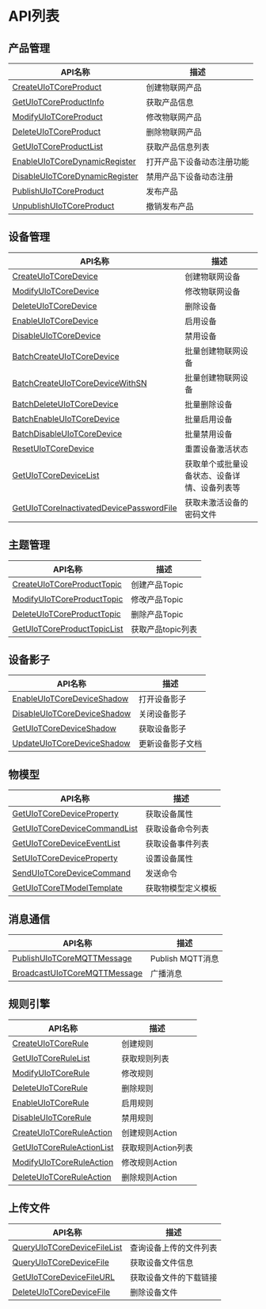 # API列表

## 产品管理

|API名称 | 描述|
|---|---|
|[CreateUIoTCoreProduct](/iot/uiot-core/api_guide/productmgmtapi#CreateUIoTCoreProduct) | 创建物联网产品|
|[GetUIoTCoreProductInfo](/iot/uiot-core/api_guide/productmgmtapi#GetUIoTCoreProductInfo) | 获取产品信息|
|[ModifyUIoTCoreProduct](/iot/uiot-core/api_guide/productmgmtapi#ModifyUIoTCoreProduct) | 修改物联网产品|
|[DeleteUIoTCoreProduct](/iot/uiot-core/api_guide/productmgmtapi#DeleteUIoTCoreProduct) | 删除物联网产品|
|[GetUIoTCoreProductList](/iot/uiot-core/api_guide/productmgmtapi#GetUIoTCoreProductList) | 获取产品信息列表|
|[EnableUIoTCoreDynamicRegister](/iot/uiot-core/api_guide/productmgmtapi#EnableUIoTCoreDynamicRegister) | 打开产品下设备动态注册功能|
|[DisableUIoTCoreDynamicRegister](/iot/uiot-core/api_guide/productmgmtapi#DisableUIoTCoreDynamicRegister) | 禁用产品下设备动态注册|
|[PublishUIoTCoreProduct](/iot/uiot-core/api_guide/productmgmtapi#PublishUIoTCoreProduct) | 发布产品|
|[UnpublishUIoTCoreProduct](/iot/uiot-core/api_guide/productmgmtapi#UnpublishUIoTCoreProduct) | 撤销发布产品|



## 设备管理
|API名称 | 描述|
|---|---|
|[CreateUIoTCoreDevice](/iot/uiot-core/api_guide/devicemgmtapi#CreateUIoTCoreDevice) | 创建物联网设备|
|[ModifyUIoTCoreDevice](/iot/uiot-core/api_guide/devicemgmtapi#ModifyUIoTCoreDevice) | 修改物联网设备|
|[DeleteUIoTCoreDevice](/iot/uiot-core/api_guide/devicemgmtapi#DeleteUIoTCoreDevice) | 删除设备|
|[EnableUIoTCoreDevice](/iot/uiot-core/api_guide/devicemgmtapi#EnableUIoTCoreDevice) | 启用设备|
|[DisableUIoTCoreDevice](/iot/uiot-core/api_guide/devicemgmtapi#DisableUIoTCoreDevice) | 禁用设备|
|[BatchCreateUIoTCoreDevice](/iot/uiot-core/api_guide/devicemgmtapi#BatchCreateUIoTCoreDevice) | 批量创建物联网设备|
|[BatchCreateUIoTCoreDeviceWithSN](/iot/uiot-core/api_guide/devicemgmtapi#BatchCreateUIoTCoreDeviceWithSN) | 批量创建物联网设备|
|[BatchDeleteUIoTCoreDevice](/iot/uiot-core/api_guide/devicemgmtapi#BatchDeleteUIoTCoreDevice) | 批量删除设备|
|[BatchEnableUIoTCoreDevice](/iot/uiot-core/api_guide/devicemgmtapi#BatchEnableUIoTCoreDevice) | 批量启用设备|
|[BatchDisableUIoTCoreDevice](/iot/uiot-core/api_guide/devicemgmtapi#BatchDisableUIoTCoreDevice) | 批量禁用设备|
|[ResetUIoTCoreDevice](/iot/uiot-core/api_guide/devicemgmtapi#ResetUIoTCoreDevice)|重置设备激活状态|
|[GetUIoTCoreDeviceList](/iot/uiot-core/api_guide/devicemgmtapi#GetUIoTCoreDeviceList) | 获取单个或批量设备状态、设备详情、设备列表等|
|[GetUIoTCoreInactivatedDevicePasswordFile](/iot/uiot-core/api_guide/devicemgmtapi#GetUIoTCoreInactivatedDevicePasswordFile) | 获取未激活设备的密码文件|


## 主题管理

|API名称 | 描述|
|---|---|
|[CreateUIoTCoreProductTopic](/iot/uiot-core/api_guide/topicmgmt#CreateUIoTCoreProductTopic) | 创建产品Topic|
|[ModifyUIoTCoreProductTopic](/iot/uiot-core/api_guide/topicmgmt#ModifyUIoTCoreProductTopic) | 修改产品Topic|
|[DeleteUIoTCoreProductTopic](/iot/uiot-core/api_guide/topicmgmt#DeleteUIoTCoreProductTopic) | 删除产品Topic|
|[GetUIoTCoreProductTopicList](/iot/uiot-core/api_guide/topicmgmt#GetUIoTCoreProductTopicList) | 获取产品topic列表|


## 设备影子

|API名称 | 描述|
|---|---|
|[EnableUIoTCoreDeviceShadow](/iot/uiot-core/api_guide/deviceshadowmgmtapi#EnableUIoTCoreDeviceShadow) | 打开设备影子|
|[DisableUIoTCoreDeviceShadow](/iot/uiot-core/api_guide/deviceshadowmgmtapi#DisableUIoTCoreDeviceShadow) | 关闭设备影子|
|[GetUIoTCoreDeviceShadow](/iot/uiot-core/api_guide/deviceshadowmgmtapi#GetUIoTCoreDeviceShadow) | 获取设备影子|
|[UpdateUIoTCoreDeviceShadow](/iot/uiot-core/api_guide/deviceshadowmgmtapi#UpdateUIoTCoreDeviceShadow) | 更新设备影子文档|


## 物模型

|API名称 | 描述|
|---|---|
|[GetUIoTCoreDeviceProperty](/iot/uiot-core/api_guide/tingmodemgmtapi#GetUIoTCoreDeviceProperty) | 获取设备属性|
|[GetUIoTCoreDeviceCommandList](/iot/uiot-core/api_guide/tingmodemgmtapi#GetUIoTCoreDeviceCommandList) | 获取设备命令列表|
|[GetUIoTCoreDeviceEventList](/iot/uiot-core/api_guide/tingmodemgmtapi#GetUIoTCoreDeviceEventList) | 获取设备事件列表|
|[SetUIoTCoreDeviceProperty](/iot/uiot-core/api_guide/tingmodemgmtapi#SetUIoTCoreDeviceProperty) | 设置设备属性|
|[SendUIoTCoreDeviceCommand](/iot/uiot-core/api_guide/tingmodemgmtapi#SendUIoTCoreDeviceCommand) | 发送命令|
|[GetUIoTCoreTModelTemplate](/iot/uiot-core/api_guide/tingmodemgmtapi#GetUIoTCoreTModelTemplate) | 获取物模型定义模板|


## 消息通信

|API名称 | 描述|
|---|---|
|[PublishUIoTCoreMQTTMessage](/iot/uiot-core/api_guide/messagemgmtapi#PublishUIoTCoreMQTTMessage) | Publish MQTT消息|
|[BroadcastUIoTCoreMQTTMessage](/iot/uiot-core/api_guide/messagemgmtapi#BroadcastUIoTCoreMQTTMessage) | 广播消息|

## 规则引擎

|API名称 | 描述|
|---|---|
|[CreateUIoTCoreRule](/iot/uiot-core/api_guide/ruleeneinmgmt#CreateUIoTCoreRule) | 创建规则|
|[GetUIoTCoreRuleList](/iot/uiot-core/api_guide/ruleeneinmgmt#GetUIoTCoreRuleList) | 获取规则列表|
|[ModifyUIoTCoreRule](/iot/uiot-core/api_guide/ruleeneinmgmt#ModifyUIoTCoreRule) | 修改规则|
|[DeleteUIoTCoreRule](/iot/uiot-core/api_guide/ruleeneinmgmt#DeleteUIoTCoreRule) | 删除规则|
|[EnableUIoTCoreRule](/iot/uiot-core/api_guide/ruleeneinmgmt#EnableUIoTCoreRule) | 启用规则|
|[DisableUIoTCoreRule](/iot/uiot-core/api_guide/ruleeneinmgmt#DisableUIoTCoreRule) | 禁用规则|
|[CreateUIoTCoreRuleAction](/iot/uiot-core/api_guide/ruleeneinmgmt#CreateUIoTCoreRuleAction) | 创建规则Action|
|[GetUIoTCoreRuleActionList](/iot/uiot-core/api_guide/ruleeneinmgmt#GetUIoTCoreRuleActionList) | 获取规则Action列表|
|[ModifyUIoTCoreRuleAction](/iot/uiot-core/api_guide/ruleeneinmgmt#ModifyUIoTCoreRuleAction) | 修改规则Action|
|[DeleteUIoTCoreRuleAction](/iot/uiot-core/api_guide/ruleeneinmgmt#DeleteUIoTCoreRuleAction) | 删除规则Action|


## 上传文件

|API名称 | 描述|
|---|---|
|[QueryUIoTCoreDeviceFileList](/iot/uiot-core/api_guide/uploadfile#QueryUIoTCoreDeviceFileList) | 查询设备上传的文件列表|
|[QueryUIoTCoreDeviceFile](/iot/uiot-core/api_guide/uploadfile#QueryUIoTCoreDeviceFile) |获取设备文件信息|
|[GetUIoTCoreDeviceFileURL](/iot/uiot-core/api_guide/uploadfile#GetUIoTCoreDeviceFileURL) | 获取设备文件的下载链接|
|[DeleteUIoTCoreDeviceFile](/iot/uiot-core/api_guide/uploadfile#DeleteUIoTCoreDeviceFile) | 删除设备文件|

